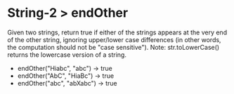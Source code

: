 # String-2 > endOther

Given two strings, return true if either of the strings appears at the very end of the other string, ignoring upper/lower case differences (in other words, the computation should not be "case sensitive"). Note: str.toLowerCase() returns the lowercase version of a string.

- endOther("Hiabc", "abc") → true
- endOther("AbC", "HiaBc") → true
- endOther("abc", "abXabc") → true